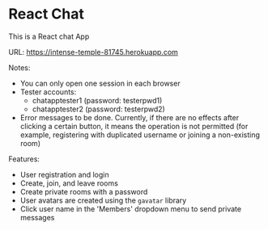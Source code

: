 # React Chat

This is a React chat App

URL: https://intense-temple-81745.herokuapp.com

Notes:
* You can only open one session in each browser
* Tester accounts:
    * chatapptester1 (password: testerpwd1)
    * chatapptester2 (password: testerpwd2)
* Error messages to be done. Currently, if 
there are no effects after clicking a certain button,
it means the operation is not permitted
(for example, registering with duplicated username or joining a non-existing room)


Features:
* User registration and login
* Create, join, and leave rooms
* Create private rooms with a password
* User avatars are created using the `gavatar` library
* Click user name in the 'Members' dropdown menu to send private messages


